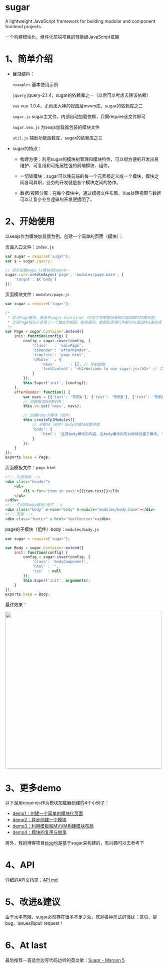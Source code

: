 # sugar
A lightweight JavaScript framework for building modular and component frontend projects

一个构建模块化、组件化前端项目的轻量级JavaScript框架


# 1、简单介绍
* 目录结构：

	`examples` 基本使用示例

	`jquery` jquery-2.1.4，sugar的依赖库之一（以后可以考虑去除该依赖）

	`vue` vue-1.0.4，尤雨溪大神的视图层mvvm库，sugar的依赖库之二

	`sugar.js` sugar主文件，内部自动加载依赖，只需require该文件即可

	`sugar.sea.js` 为seajs加载器包装的模块文件

	`util.js` 辅助功能函数库，sugar的依赖库之三

* sugar的特点：
	* 构建方便：利用sugar的模块树管理和模块特性，可以很方便的开发出易维护、可复用和可拓展性强的前端模块、组件。

	* 一切皆模块：sugar可以使前端的每一个元素都定义成一个模块，模块之间各司其职，业务的开发就是各个模块之间的协作。

	* 数据/视图分离：在每个模块中，通过模板文件布局、Vue处理视图与数据可以让复杂业务逻辑的开发便捷明了。


# 2、开始使用
以seajs作为模块加载器为例，创建一个简单的页面（模块）：

页面入口文件：`index.js`

```javascript
var sugar = require('sugar');
var $ = sugar.jquery;

// 异步创建page.js模块到body中：
sugar.core.createAsync('page', 'modules/page.base', {
	'target': $('body')
});
```

页面模块文件：`modules/page.js`

```javascript
var sugar = require('sugar');

/*
 * 定义Page模块，继承于sugar.Container（约定了视图模块基础功能和API的模块类）
 * 之后Page相当于获得了一个独立的视图，布局展现、数据和逻辑行为都可以通过API来完成
 */
var Page = sugar.Container.extend({
	init: function(config) {
		config = sugar.cover(config, {
			'class'   : 'mainPage',
			'cbRender': 'afterRender',
			'template': 'page.html',
			'vModle'  : {
				'navs'       : [], // 导航数据
				'footContent': '<h2>Welcome to use sugar.js</h2>' // 页脚内容
			}
		});
		this.Super('init', [config]);
	},
	afterRender: function() {
		var navs = [{'text': '导航A'}, {'text': '导航B'}, {'text': '导航C'}];
		// 将数据渲染到MVVM：
		this.vm.set('navs', navs);

		// 创建body子模块（组件）
		this.createTplModules({
			// 子模块（组件）body的模块配置参数
			'body': {
				'html': '这是body模块的内容，在body模块内可以继续创建子模块。'
			}
		});
	}
});
exports.base = Page;
```

页面模板文件：`page.html`

```html
<!-- 头部导航 -->
<div class="header">
	<ul>
		<li v-for="item in navs">{{item.text}}</li>
	</ul>
</div>
<!-- 中间的body模块/组件 -->
<div class="body" m-name="body" m-module="modules/body.base"></div>
<!-- 页脚 -->
<div class="footer" v-html="footContent"></div>
```

page的子模块（组件）body：`modules/body.js`

```javascript
var sugar = require('sugar');

var Body = sugar.Container.extend({
	init: function(config) {
		config = sugar.cover(config, {
			'class': 'bodyComponent',
			'html' : '',
			'css'  : null
		});
		this.Super('init', arguments);
	}
});
exports.base = Body;
```
最终效果：

<img src="http://7xodrz.com1.z0.glb.clouddn.com/tbc_sugar_example" width="500">


# 3、更多demo
以下是用requirejs作为模块加载器创建的4个小例子：
* <a href="http://www.tangbc.com/blog/sugar/examples/demo1" target="_blank">demo1：创建一个简单的模块化页面</a>
* <a href="http://www.tangbc.com/blog/sugar/examples/demo2" target="_blank">demo2：异步创建一个模块</a>
* <a href="http://www.tangbc.com/blog/sugar/examples/demo3" target="_blank">demo3：利用模板和MVVM构建模块布局</a>
* <a href="http://www.tangbc.com/blog/sugar/examples/demo4" target="_blank">demo4：模块的复用与继承</a>

另外，我的博客项目<a href="https://github.com/tangbc/blog" target="_blank">blog</a>也是基于sugar来构建的，有兴趣可以去参考下


# 4、API
详细的API文档见：<a href="https://github.com/tangbc/sugar/blob/master/API.md" target="_blank">API.md</a>


# 5、改进&建议
由于水平有限，sugar必然存在很多不足之处，欢迎各种形式的骚扰：意见、提bug、issues和pull request！


# 6、At last
最后推荐一首适合边写代码边听的英文歌：<a href="http://music.163.com/#/song?id=29019227" target="_blank">Suagr - Maroon 5</a>